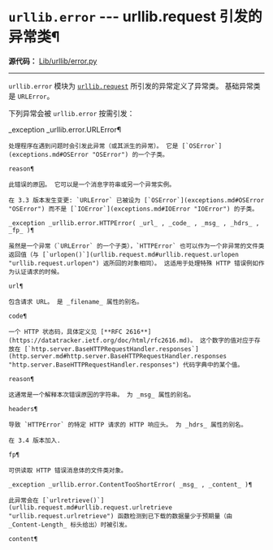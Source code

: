 # `urllib.error` \--- urllib.request 引发的异常类¶

**源代码：** [Lib/urllib/error.py](https://github.com/python/cpython/tree/3.12/Lib/urllib/error.py)

* * *

`urllib.error` 模块为 [`urllib.request`](urllib.request.md#module-urllib.request "urllib.request: Extensible library for opening URLs.") 所引发的异常定义了异常类。 基础异常类是 `URLError`。

下列异常会被 `urllib.error` 按需引发：

_exception _urllib.error.URLError¶

    

~~~
处理程序在遇到问题时会引发此异常（或其派生的异常）。 它是 [`OSError`](exceptions.md#OSError "OSError") 的一个子类。

reason¶
~~~
    

~~~
此错误的原因。 它可以是一个消息字符串或另一个异常实例。

在 3.3 版本发生变更: `URLError` 已被设为 [`OSError`](exceptions.md#OSError "OSError") 而不是 [`IOError`](exceptions.md#IOError "IOError") 的子类。

_exception _urllib.error.HTTPError( _url_ , _code_ , _msg_ , _hdrs_ , _fp_ )¶
~~~
    

~~~
虽然是一个异常（`URLError` 的一个子类），`HTTPError` 也可以作为一个非异常的文件类返回值（与 [`urlopen()`](urllib.request.md#urllib.request.urlopen "urllib.request.urlopen") 返所回的对象相同）。 这适用于处理特殊 HTTP 错误例如作为认证请求的时候。

url¶
~~~
    

~~~
包含请求 URL。 是 _filename_ 属性的别名。

code¶
~~~
    

~~~
一个 HTTP 状态码，具体定义见 [**RFC 2616**](https://datatracker.ietf.org/doc/html/rfc2616.md)。 这个数字的值对应于存放在 [`http.server.BaseHTTPRequestHandler.responses`](http.server.md#http.server.BaseHTTPRequestHandler.responses "http.server.BaseHTTPRequestHandler.responses") 代码字典中的某个值。

reason¶
~~~
    

~~~
这通常是一个解释本次错误原因的字符串。 为 _msg_ 属性的别名。

headers¶
~~~
    

~~~
导致 `HTTPError` 的特定 HTTP 请求的 HTTP 响应头。 为 _hdrs_ 属性的别名。

在 3.4 版本加入.

fp¶
~~~
    

~~~
可供读取 HTTP 错误消息体的文件类对象。

_exception _urllib.error.ContentTooShortError( _msg_ , _content_ )¶
~~~
    

~~~
此异常会在 [`urlretrieve()`](urllib.request.md#urllib.request.urlretrieve "urllib.request.urlretrieve") 函数检测到已下载的数据量少于预期量（由 _Content-Length_ 标头给出）时被引发。

content¶
~~~
    

~~~
